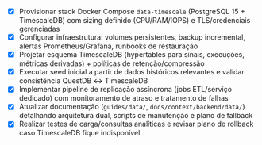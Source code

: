 - [x] Provisionar stack Docker Compose `data-timescale` (PostgreSQL 15 + TimescaleDB) com sizing definido (CPU/RAM/IOPS) e TLS/credenciais gerenciadas
- [x] Configurar infraestrutura: volumes persistentes, backup incremental, alertas Prometheus/Grafana, runbooks de restauração
- [x] Projetar esquema TimescaleDB (hypertables para sinais, execuções, métricas derivadas) + políticas de retenção/compressão
- [x] Executar seed inicial a partir de dados históricos relevantes e validar consistência QuestDB ↔ TimescaleDB
- [x] Implementar pipeline de replicação assíncrona (jobs ETL/serviço dedicado) com monitoramento de atraso e tratamento de falhas
- [x] Atualizar documentação (`guides/data/`, `docs/context/backend/data/`) detalhando arquitetura dual, scripts de manutenção e plano de fallback
- [x] Realizar testes de carga/consultas analíticas e revisar plano de rollback caso TimescaleDB fique indisponível
